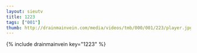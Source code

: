```yaml
--- 
layout: sieutv
title: 1223
tags: ["001"]
thumb: http://drainmainvein.com/media/videos/tmb/000/001/223/player.jpg
---
```

{% include drainmainvein key="1223" %} 
